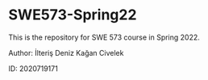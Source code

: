 # SWE573-Spring22

This is the repository for SWE 573 course in Spring 2022.

Author: İlteriş Deniz Kağan Civelek 

ID: 2020719171
